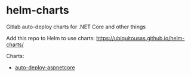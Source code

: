 # helm-charts
Gitlab auto-deploy charts for .NET Core and other things

Add this repo to Helm to use charts:
https://ubiquitousas.github.io/helm-charts/

Charts:
- [auto-deploy-aspnetcore](https://github.com/UbiquitousAS/helm-charts/tree/master/auto-deploy-aspnetcore)
